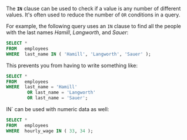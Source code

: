 The **`IN`** clause can be used to check if a value is any number of different values. It's often used to reduce the number of `OR` conditions in a query.

For example, the following query uses an `IN` clause to find all the people with the last names _Hamill_, _Langworth_, and _Sauer_:

```sql
SELECT *
FROM   employees
WHERE  last_name IN ( 'Hamill', 'Langworth', 'Sauer' );
```

This prevents you from having to write something like:

```sql
SELECT *
FROM   employees
WHERE  last_name = 'Hamill'
        OR last_name = 'Langworth'
        OR last_name = 'Sauer'; 
```



IN` can be used with numeric data as well:

```sql
SELECT *
FROM   employees
WHERE  hourly_wage IN ( 33, 34 ); 
```

